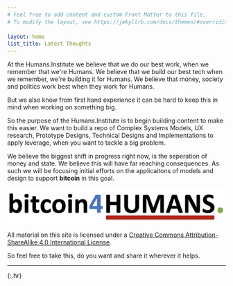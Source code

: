 ```yaml
---
# Feel free to add content and custom Front Matter to this file.
# To modify the layout, see https://jekyllrb.com/docs/themes/#overriding-theme-defaults

layout: home
list_title: Latest Thoughts
---
```


At the Humans.Institute we believe that we do our best work, when we remember that we're Humans.  We believe that we build our best tech when we remember, we're building it for Humans.  We believe that money, society and politics work best when they work for Humans.  

But we also know from first hand experience it can be hard to keep this in mind when working on something big.

So the purpose of the Humans.Institute is to begin building content to make this easier.  We want to build a repo of Complex Systems Models, UX research, Prototype Designs, Technical Designs and Implementations to apply leverage, when you want to tackle a big problem.

We believe the biggest shift in progress right now, is the seperation of money and state.  We believe this will have far reaching consequences.  As such we will be focusing initial efforts on the applicaitons of models and design to support **bitcoin** in this goal.

<div class="inline-div">  
    <img src="/assets/images/bitcoin-humans.png" class="inline-pic">
</div>

All material on this site is licensed under a [Creative Commons Attribution-ShareAlike 4.0 International License](http://creativecommons.org/licenses/by-sa/4.0/). 

So feel free to take this, do you want and share it wherever it helps.

---
{:.hr} 